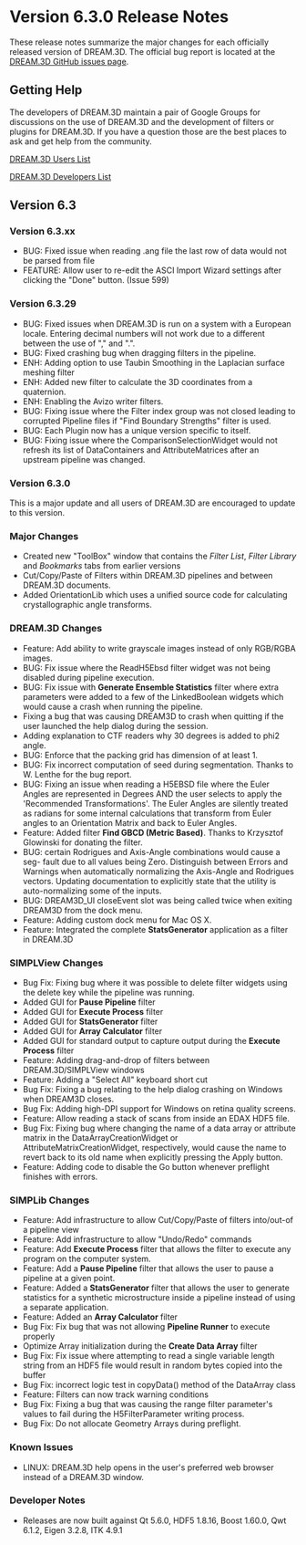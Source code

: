 # Version 6.3.0 Release Notes  #


These release notes summarize the major changes for each officially released version of DREAM.3D. The official bug report is located at the [DREAM.3D GitHub issues page](https://github.com/DREAM3D/DREAM3D/issues).

## Getting Help ##

The developers of DREAM.3D maintain a pair of Google Groups for discussions on the use of DREAM.3D and the development of filters or plugins for DREAM.3D. If you have a question those are the best places to ask and get help from the community.

[DREAM.3D Users List](https://groups.google.com/forum/?/dream3d-users#!forum/dream3d-users)

[DREAM.3D Developers List](https://groups.google.com/forum/?hl=en#!forum/dream3d-developers)

## Version 6.3 ##


### Version 6.3.xx ###

+ BUG: Fixed issue when reading .ang file the last row of data would not be parsed from file
+ FEATURE: Allow user to re-edit the ASCI Import Wizard settings after clicking the "Done" button. (Issue 599)

### Version 6.3.29 ###

+ BUG: Fixed issues when DREAM.3D is run on a system with a European locale. Entering decimal numbers will not work due to a different between the use of "," and ".".
+ BUG: Fixed crashing bug when dragging filters in the pipeline.
+ ENH: Adding option to use Taubin Smoothing in the Laplacian surface meshing filter
+ ENH: Added new filter to calculate the 3D coordinates from a quaternion.
+ ENH: Enabling the Avizo writer filters.
+ BUG: Fixing issue where the Filter index group was not closed leading to corrupted Pipeline files if "Find Boundary Strengths" filter is used.
+ BUG: Each Plugin now has a unique version specific to itself.
+ BUG: Fixing issue where the ComparisonSelectionWidget would not refresh its list of DataContainers and AttributeMatrices after an upstream pipeline was changed.


### Version 6.3.0 ###

This is a major update and all users of DREAM.3D are encouraged to update to this version.

### Major Changes ###
+ Created new "ToolBox" window that contains the *Filter List*, *Filter Library* and *Bookmarks* tabs from earlier versions
+ Cut/Copy/Paste of Filters within DREAM.3D pipelines and between DREAM.3D documents.
+ Added OrientationLib which uses a unified source code for calculating crystallographic angle transforms.

### DREAM.3D Changes ###

+ Feature: Add ability to write grayscale images instead of only RGB/RGBA images.
+ BUG: Fix issue where the ReadH5Ebsd filter widget was not being disabled during pipeline execution.
+ BUG: Fix issue with **Generate Ensemble Statistics** filter where extra parameters were added to a few of the LinkedBoolean widgets which would cause a crash when running the pipeline.
+ Fixing a bug that was causing DREAM3D to crash when quitting if the user launched the help dialog during the session.
+ Adding explanation to CTF readers why 30 degrees is added to phi2 angle.
+ BUG: Enforce that the packing grid has dimension of at least 1.
+ BUG: Fix incorrect computation of seed during segmentation. Thanks to W. Lenthe for the bug report.
+ BUG: Fixing an issue when reading a H5EBSD file where the Euler Angles are represented in Degrees AND the user selects to apply the 'Recommended Transformations'. The Euler Angles are silently treated as radians for some internal calculations that transform from Euler angles to an Orientation Matrix and back to Euler Angles.
+ Feature: Added filter **Find GBCD (Metric Based)**. Thanks to Krzysztof Glowinski for donating the filter.
+ BUG: certain Rodrigues and Axis-Angle combinations would cause a seg- fault due to all values being Zero. Distinguish between Errors and Warnings when automatically normalizing the Axis-Angle and Rodrigues vectors. Updating documentation to explicitly state that the utility is auto-normalizing some of the inputs.
+ BUG: DREAM3D\_UI closeEvent slot was being called twice when exiting DREAM3D from the dock menu.
+ Feature: Adding custom dock menu for Mac OS X.
+ Feature: Integrated the complete **StatsGenerator** application as a filter in DREAM.3D 

### SIMPLView Changes ###
+ Bug Fix: Fixing bug where it was possible to delete filter widgets using the delete key while the pipeline was running.
+ Added GUI for **Pause Pipeline** filter
+ Added GUI for **Execute Process** filter
+ Added GUI for **StatsGenerator** filter
+ Added GUI for **Array Calculator** filter
+ Added GUI for standard output to capture output during the **Execute Process** filter
+ Feature: Adding drag-and-drop of filters between DREAM.3D/SIMPLView windows
+ Feature: Adding a "Select All" keyboard short cut
+ Bug Fix: Fixing a bug relating to the help dialog crashing on Windows when DREAM3D closes.
+ Bug Fix: Adding high-DPI support for Windows on retina quality screens.
+ Feature: Allow reading a stack of scans from inside an EDAX HDF5 file.
+ Bug Fix: Fixing bug where changing the name of a data array or attribute matrix in the DataArrayCreationWidget or AttributeMatrixCreationWidget, respectively, would cause the name to revert back to its old name when explicitly pressing the Apply button.
+ Feature: Adding code to disable the Go button whenever preflight finishes with errors.


### SIMPLib Changes ###
+ Feature: Add infrastructure to allow Cut/Copy/Paste of filters into/out-of a pipeline view
+ Feature: Add infrastructure to allow "Undo/Redo" commands
+ Feature: Add **Execute Process** filter that allows the filter to execute any program on the computer system.
+ Feature: Add a **Pause Pipeline** filter that allows the user to pause a pipeline at a given point.
+ Feature: Added a **StatsGenerator** filter that allows the user to generate statistics for a synthetic microstructure inside a pipeline instead of using a separate application.
+ Feature: Added an **Array Calculator** filter
+ Bug Fix: Fix bug that was not allowing **Pipeline Runner** to execute properly
+ Optimize Array initialization during the **Create Data Array** filter
+ Bug Fix: Fix issue where attempting to read a single variable length string from an HDF5 file would result in random bytes copied into the buffer
+ Bug Fix: incorrect logic test in copyData() method of the DataArray class
+ Feature: Filters can now track warning conditions
+ Bug Fix: Fixing a bug that was causing the range filter parameter's values to fail during the H5FilterParameter writing process.
+ Bug Fix: Do not allocate Geometry Arrays during preflight.

### Known Issues ###

+ LINUX: DREAM.3D help opens in the user's preferred web browser instead of a DREAM.3D window.

### Developer Notes ###

+ Releases are now built against Qt 5.6.0, HDF5 1.8.16, Boost 1.60.0, Qwt 6.1.2, Eigen 3.2.8, ITK 4.9.1

